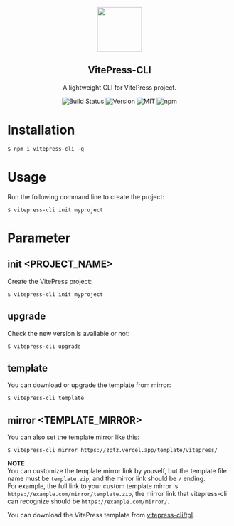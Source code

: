 <p align="center"><img src="https://s2.ax1x.com/2020/02/04/1DsmTO.png" height = "100" /></p>

<h2 align="center">VitePress-CLI</h2>

<p align="center">A lightweight CLI for VitePress project.</p>

<p align="center">
<img src="https://img.shields.io/badge/build-passing-brightgreen?style=flat-square" alt="Build Status">
<img src="https://img.shields.io/github/package-json/v/zpfz/vitepress-cli?style=flat-square&color=orange" alt="Version">
<img src="https://img.shields.io/badge/license-MIT-brightgreen?style=flat-square&color=blue" alt="MIT">
<img alt="npm" src="https://img.shields.io/npm/dt/vitepress-cli?style=flat-square&color=red" alt="downloads">
</p>

# Installation
```
$ npm i vitepress-cli -g
```
# Usage
Run the following command line to create the project:
```
$ vitepress-cli init myproject
```

# Parameter
## init <PROJECT_NAME>
Create the VitePress project:
```
$ vitepress-cli init myproject
```

## upgrade
Check the new version is available or not:
```
$ vitepress-cli upgrade
```

## template
You can download or upgrade the template from mirror:
```
$ vitepress-cli template
```

## mirror <TEMPLATE_MIRROR>
You can also set the template mirror like this:
```
$ vitepress-cli mirror https://zpfz.vercel.app/template/vitepress/
```
**NOTE**  
You can customize the template mirror link by youself, but the template file name must be `template.zip`, and the mirror link should be `/` ending.  
For example, the full link to your custom template mirror is `https://example.com/mirror/template.zip`, the mirror link that vitepress-cli can recognize should be `https://example.com/mirror/`.  

You can download the VitePress template from [vitepress-cli/tpl](https://github.com/zpfz/vitepress-cli/tpl). 
